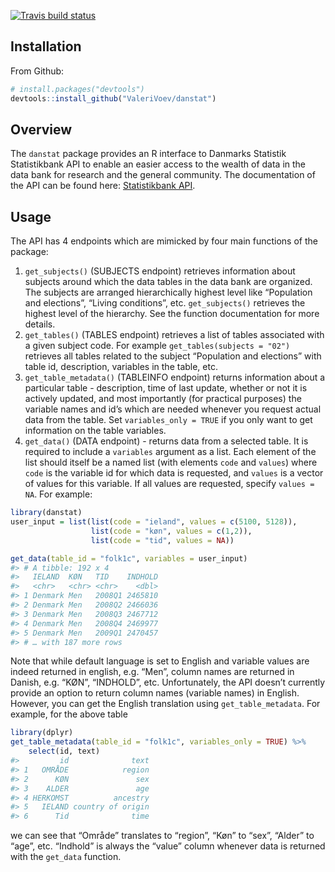 
<!-- badges: start -->

[![Travis build
status](https://travis-ci.org/ValeriVoev/danstat.svg?branch=master)](https://travis-ci.org/ValeriVoev/danstat)
<!-- badges: end -->

## Installation

From Github:

``` r
# install.packages("devtools")
devtools::install_github("ValeriVoev/danstat")
```

## Overview

The `danstat` package provides an R interface to Danmarks Statistik
Statistikbank API to enable an easier access to the wealth of data in
the data bank for research and the general community. The documentation
of the API can be found here: [Statistikbank
API](https://www.dst.dk/en/Statistik/statistikbanken/api).

## Usage

The API has 4 endpoints which are mimicked by four main functions of the
package:

1.  `get_subjects()` (SUBJECTS endpoint) retrieves information about
    subjects around which the data tables in the data bank are
    organized. The subjects are arranged hierarchically highest level
    like “Population and elections”, “Living conditions”, etc.
    `get_subjects()` retrieves the highest level of the hierarchy. See
    the function documentation for more details.
2.  `get_tables()` (TABLES endpoint) retrieves a list of tables
    associated with a given subject code. For example
    `get_tables(subjects = "02")` retrieves all tables related to the
    subject “Population and elections” with table id, description,
    variables in the table, etc.
3.  `get_table_metadata()` (TABLEINFO endpoint) returns information
    about a particular table - description, time of last update, whether
    or not it is actively updated, and most importantly (for practical
    purposes) the variable names and id’s which are needed whenever you
    request actual data from the table. Set `variables_only = TRUE` if
    you only want to get information on the table variables.
4.  `get_data()` (DATA endpoint) - returns data from a selected table.
    It is required to include a `variables` argument as a list. Each
    element of the list should itself be a named list (with elements
    `code` and `values`) where `code` is the variable id for which data
    is requested, and `values` is a vector of values for this variable.
    If all values are requested, specify `values = NA`. For example:

<!-- end list -->

``` r
library(danstat)
user_input = list(list(code = "ieland", values = c(5100, 5128)),
                  list(code = "køn", values = c(1,2)),
                  list(code = "tid", values = NA))

get_data(table_id = "folk1c", variables = user_input)
#> # A tibble: 192 x 4
#>   IELAND  KØN   TID    INDHOLD
#>   <chr>   <chr> <chr>    <dbl>
#> 1 Denmark Men   2008Q1 2465810
#> 2 Denmark Men   2008Q2 2466036
#> 3 Denmark Men   2008Q3 2467712
#> 4 Denmark Men   2008Q4 2469977
#> 5 Denmark Men   2009Q1 2470457
#> # … with 187 more rows
```

Note that while default language is set to English and variable values
are indeed returned in english, e.g. “Men”, column names are returned in
Danish, e.g. “KØN”, “INDHOLD”, etc. Unfortunately, the API doesn’t
currently provide an option to return column names (variable names) in
English. However, you can get the English translation using
`get_table_metadata`. For example, for the above table

``` r
library(dplyr)
get_table_metadata(table_id = "folk1c", variables_only = TRUE) %>% 
    select(id, text)
#>         id              text
#> 1   OMRÅDE            region
#> 2      KØN               sex
#> 3    ALDER               age
#> 4 HERKOMST          ancestry
#> 5   IELAND country of origin
#> 6      Tid              time
```

we can see that “Område” translates to “region”, “Køn” to “sex”, “Alder”
to “age”, etc. “Indhold” is always the “value” column whenever data is
returned with the `get_data` function.
